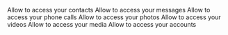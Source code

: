 Allow to access your contacts
Allow to access your messages
Allow to access your phone calls
Allow to access your photos
Allow to access your videos
Allow to access your media
Allow to access your accounts
